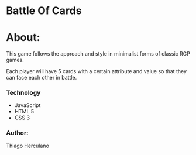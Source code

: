 # Battle Of Cards

# About:

<p>
This game follows the approach and style in minimalist forms of classic RGP games.

Each player will have 5 cards with a certain attribute and value so that they can face each other in battle.
</p>

### Technology

* JavaScript
* HTML 5
* CSS 3

### Author:

Thiago Herculano
